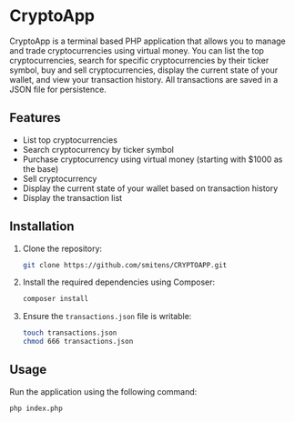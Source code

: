 # CryptoApp

CryptoApp is a terminal based PHP application that allows you to manage and trade cryptocurrencies using virtual money. You can list the top cryptocurrencies, search for specific cryptocurrencies by their ticker symbol, buy and sell cryptocurrencies, display the current state of your wallet, and view your transaction history. All transactions are saved in a JSON file for persistence.

## Features

- List top cryptocurrencies
- Search cryptocurrency by ticker symbol
- Purchase cryptocurrency using virtual money (starting with $1000 as the base)
- Sell cryptocurrency
- Display the current state of your wallet based on transaction history
- Display the transaction list

## Installation

1. Clone the repository:

    ```sh
    git clone https://github.com/smitens/CRYPTOAPP.git
    ```

2. Install the required dependencies using Composer:

    ```sh
    composer install
    ```
3. Ensure the `transactions.json` file is writable:

    ```sh
    touch transactions.json
    chmod 666 transactions.json
    ```

## Usage

Run the application using the following command:

```sh
php index.php

